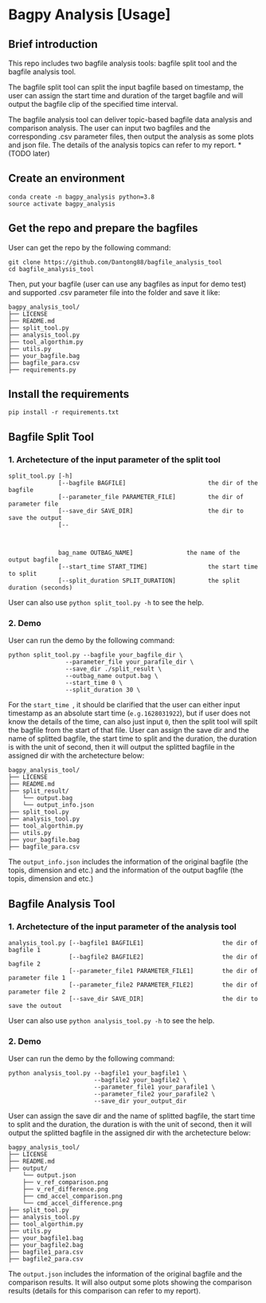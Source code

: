 # Bagpy Analysis [Usage]
## Brief introduction
This repo includes two bagfile analysis tools: bagfile split tool and the bagfile analysis tool.

The bagfile split tool can split the input bagfile based on timestamp, the user can assign the start time and duration of the target bagfile and will output the bagfile clip of the specified time interval.

The bagfile analysis tool can deliver topic-based bagfile data analysis and comparison analysis. The user can input two bagfiles and the corresponding .csv parameter files, then output the analysis as some plots and json file. The details of the analysis topics can refer to my report. *(TODO later)

## Create an environment
```
conda create -n bagpy_analysis python=3.8
source activate bagpy_analysis
```

## Get the repo and prepare the bagfiles
User can get the repo by the following command:
```
git clone https://github.com/Dantong88/bagfile_analysis_tool
cd bagfile_analysis_tool
```
Then, put your bagfile (user can use any bagfiles as input for demo test) and supported .csv parameter file into the folder and save it like:
```
bagpy_analysis_tool/
├── LICENSE
├── README.md
├── split_tool.py
├── analysis_tool.py
├── tool_algorthim.py
├── utils.py
├── your_bagfile.bag
├── bagfile_para.csv
├── requirements.py
```

## Install the requirements
```
pip install -r requirements.txt
```

## Bagfile Split Tool
### 1. Archetecture of the input parameter of the split tool
```
split_tool.py [-h] 
              [--bagfile BAGFILE]                       the dir of the bagfile
              [--parameter_file PARAMETER_FILE]         the dir of parameter file
              [--save_dir SAVE_DIR]                     the dir to save the output
              [--
              
              
              
              bag_name OUTBAG_NAME]               the name of the output bagfile
              [--start_time START_TIME]                 the start time to split
              [--split_duration SPLIT_DURATION]         the split duration (seconds)
```
User can also use ```python split_tool.py -h``` to see the help.
### 2. Demo
User can run the demo by the following command:
```
python split_tool.py --bagfile your_bagfile_dir \
                --parameter_file your_parafile_dir \
                --save_dir ./split_result \
                --outbag_name output.bag \
                --start_time 0 \
                --split_duration 30 \
```
For the  ```start_time ```, it should be clarified that the user can either input timestamp as an absolute start time (```e.g.1628031922```), but if user does not know the details of the time, can also just input  ```0```, then the split tool will spilt the bagfile from the start of that file.
User can assign the save dir and the name of splitted bagfile, the start time to split and the duration, the duration is with the unit of second, then it will output the splitted bagfile in the assigned dir with the archetecture below:
```
bagpy_analysis_tool/
├── LICENSE
├── README.md
├── split_result/
│   └── output.bag
│   └── output_info.json
├── split_tool.py
├── analysis_tool.py
├── tool_algorthim.py
├── utils.py
├── your_bagfile.bag
├── bagfile_para.csv
```
The  ```output_info.json``` includes the information of the original bagfile (the topis, dimension and etc.) and the information of the output bagfile (the topis, dimension and etc.)

## Bagfile Analysis Tool
### 1. Archetecture of the input parameter of the analysis tool
```
analysis_tool.py [--bagfile1 BAGFILE1]                      the dir of bagfile 1
                 [--bagfile2 BAGFILE2]                      the dir of bagfile 2
                 [--parameter_file1 PARAMETER_FILE1]        the dir of parameter file 1
                 [--parameter_file2 PARAMETER_FILE2]        the dir of parameter file 2
                 [--save_dir SAVE_DIR]                      the dir to save the outout
```
User can also use ```python analysis_tool.py -h``` to see the help.
### 2. Demo
User can run the demo by the following command:
```
python analysis_tool.py --bagfile1 your_bagfile1 \
                        --bagfile2 your_bagfile2 \                     
                        --parameter_file1 your_parafile1 \
                        --parameter_file2 your_parafile2 \
                        --save_dir your_output_dir
```
User can assign the save dir and the name of splitted bagfile, the start time to split and the duration, the duration is with the unit of second, then it will output the splitted bagfile in the assigned dir with the archetecture below:
```
bagpy_analysis_tool/
├── LICENSE
├── README.md
├── output/
    └── output.json
    ├── v_ref_comparison.png
    ├── v_ref_difference.png
    ├── cmd_accel_comparison.png
    └── cmd_accel_difference.png
├── split_tool.py
├── analysis_tool.py
├── tool_algorthim.py
├── utils.py
├── your_bagfile1.bag
├── your_bagfile2.bag
├── bagfile1_para.csv
├── bagfile2_para.csv
```
The  ```output.json``` includes the information of the original bagfile and the comparison results. It will also output some plots showing the comparison results (details for this comparison can refer to my report).





